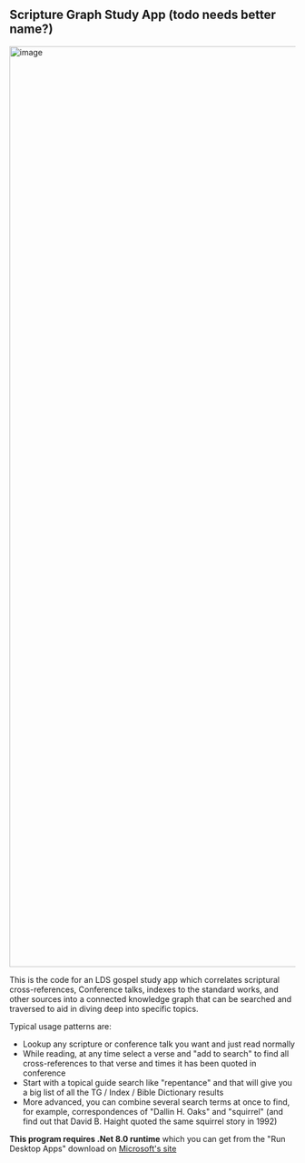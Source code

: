 ## Scripture Graph Study App (todo needs better name?)

<img width="2842" height="1620" alt="image" src="https://github.com/user-attachments/assets/12a75845-dd16-4f62-ab6a-ec585eb615dc" />

This is the code for an LDS gospel study app which correlates scriptural cross-references, Conference talks, indexes to the standard works, and other sources into a connected knowledge graph that can be searched and traversed to aid in diving deep into specific topics.

Typical usage patterns are:

- Lookup any scripture or conference talk you want and just read normally
- While reading, at any time select a verse and "add to search" to find all cross-references to that verse and times it has been quoted in conference
- Start with a topical guide search like "repentance" and that will give you a big list of all the TG / Index / Bible Dictionary results
- More advanced, you can combine several search terms at once to find, for example, correspondences of "Dallin H. Oaks" and "squirrel" (and find out that David B. Haight quoted the same squirrel story in 1992)

**This program requires .Net 8.0 runtime** which you can get from the "Run Desktop Apps" download on [Microsoft's site](https://dotnet.microsoft.com/en-us/download/dotnet/8.0/runtime)

